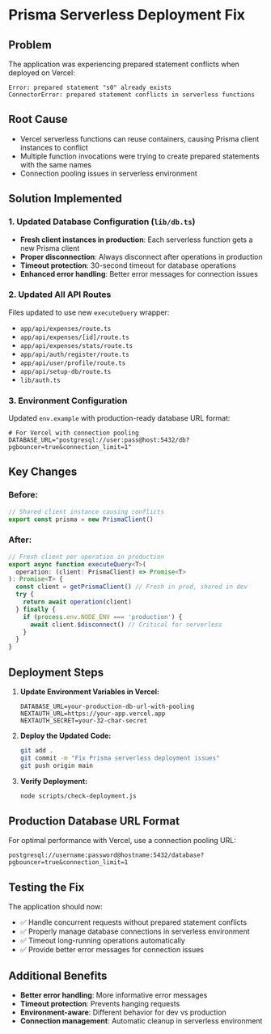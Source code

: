 # Prisma Serverless Deployment Fix

## Problem
The application was experiencing prepared statement conflicts when deployed on Vercel:
```
Error: prepared statement "s0" already exists
ConnectorError: prepared statement conflicts in serverless functions
```

## Root Cause
- Vercel serverless functions can reuse containers, causing Prisma client instances to conflict
- Multiple function invocations were trying to create prepared statements with the same names
- Connection pooling issues in serverless environment

## Solution Implemented

### 1. Updated Database Configuration (`lib/db.ts`)
- **Fresh client instances in production**: Each serverless function gets a new Prisma client
- **Proper disconnection**: Always disconnect after operations in production
- **Timeout protection**: 30-second timeout for database operations
- **Enhanced error handling**: Better error messages for connection issues

### 2. Updated All API Routes
Files updated to use new `executeQuery` wrapper:
- `app/api/expenses/route.ts`
- `app/api/expenses/[id]/route.ts`
- `app/api/expenses/stats/route.ts`
- `app/api/auth/register/route.ts`
- `app/api/user/profile/route.ts`
- `app/api/setup-db/route.ts`
- `lib/auth.ts`

### 3. Environment Configuration
Updated `env.example` with production-ready database URL format:
```env
# For Vercel with connection pooling
DATABASE_URL="postgresql://user:pass@host:5432/db?pgbouncer=true&connection_limit=1"
```

## Key Changes

### Before:
```typescript
// Shared client instance causing conflicts
export const prisma = new PrismaClient()
```

### After:
```typescript
// Fresh client per operation in production
export async function executeQuery<T>(
  operation: (client: PrismaClient) => Promise<T>
): Promise<T> {
  const client = getPrismaClient() // Fresh in prod, shared in dev
  try {
    return await operation(client)
  } finally {
    if (process.env.NODE_ENV === 'production') {
      await client.$disconnect() // Critical for serverless
    }
  }
}
```

## Deployment Steps

1. **Update Environment Variables in Vercel:**
   ```env
   DATABASE_URL=your-production-db-url-with-pooling
   NEXTAUTH_URL=https://your-app.vercel.app
   NEXTAUTH_SECRET=your-32-char-secret
   ```

2. **Deploy the Updated Code:**
   ```bash
   git add .
   git commit -m "Fix Prisma serverless deployment issues"
   git push origin main
   ```

3. **Verify Deployment:**
   ```bash
   node scripts/check-deployment.js
   ```

## Production Database URL Format

For optimal performance with Vercel, use a connection pooling URL:
```
postgresql://username:password@hostname:5432/database?pgbouncer=true&connection_limit=1
```

## Testing the Fix

The application should now:
- ✅ Handle concurrent requests without prepared statement conflicts
- ✅ Properly manage database connections in serverless environment
- ✅ Timeout long-running operations automatically
- ✅ Provide better error messages for connection issues

## Additional Benefits

- **Better error handling**: More informative error messages
- **Timeout protection**: Prevents hanging requests
- **Environment-aware**: Different behavior for dev vs production
- **Connection management**: Automatic cleanup in serverless environment
